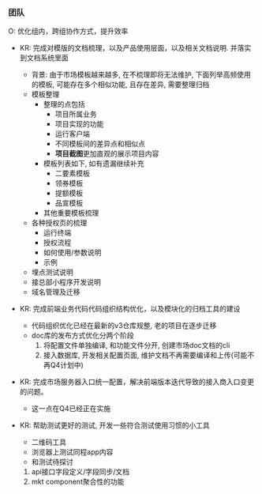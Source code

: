 ### 团队
O: 优化组内，跨组协作方式，提升效率
- KR: 完成对模版的文档梳理，以及产品使用层面，以及相关文档说明. 并落实到文档系统里面
  * 背景: 由于市场模板越来越多, 在不梳理即将无法维护, 下面列举高频使用的模板, 可能存在多个相似功能, 且存在差异, 需要整理归档
  - 模板整理
    * 整理的点包括
      + 项目所属业务
      + 项目实现的功能
      + 运行客户端
      + 不同模板间的差异点和相似点
      + **项目截图**更加直观的展示项目内容
    * 模板列表如下, 如有遗漏继续补充
      + 二要素模板
      + 领券模板
      + 提额模板
      + 品宣模板
    * 其他重要模板梳理
  * 各种授权页的梳理
    + 运行终端
    + 授权流程
    + 如何使用/参数说明
    + 示例
  - 埋点测试说明
  - 接总部小程序开发说明
  - 域名管理及迁移
- KR: 完成前端业务代码代码组织结构优化，以及模块化的归档工具的建设
  + 代码组织优化已经在最新的v3仓库规整, 老的项目在逐步迁移
  + doc库的发布方式优化分两个阶段
    1. 将配置文件单独编译, 和功能文件分开, 创建市场doc文档的cli
    2. 接入数据库, 开发相关配置页面, 维护文档不再需要编译和上传(可能不再Q4计划中)
- KR: 完成市场服务器入口统一配置，解决前端版本迭代导致的接入商入口变更的问题。
  + 这一点在Q4已经正在实施
- KR: 帮助测试更好的测试, 开发一些符合测试使用习惯的小工具
  + 二维码工具
  + 浏览器上测试同程app内容
  + 和测试待探讨

  1. api接口字段定义/字段同步/文档
  2. mkt component聚合性的功能

